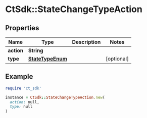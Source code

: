 # CtSdk::StateChangeTypeAction

## Properties

| Name | Type | Description | Notes |
| ---- | ---- | ----------- | ----- |
| **action** | **String** |  |  |
| **type** | [**StateTypeEnum**](StateTypeEnum.md) |  | [optional] |

## Example

```ruby
require 'ct_sdk'

instance = CtSdk::StateChangeTypeAction.new(
  action: null,
  type: null
)
```

